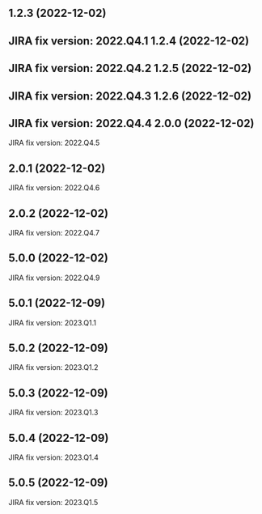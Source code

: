 1.2.3 (2022-12-02)
---
JIRA fix version: 2022.Q4.1
1.2.4 (2022-12-02)
---
JIRA fix version: 2022.Q4.2
1.2.5 (2022-12-02)
---
JIRA fix version: 2022.Q4.3
1.2.6 (2022-12-02)
---
JIRA fix version: 2022.Q4.4
2.0.0 (2022-12-02)
---
JIRA fix version: 2022.Q4.5

2.0.1 (2022-12-02)
---
JIRA fix version: 2022.Q4.6

2.0.2 (2022-12-02)
---
JIRA fix version: 2022.Q4.7

5.0.0 (2022-12-02)
---
JIRA fix version: 2022.Q4.9

5.0.1 (2022-12-09)
---
JIRA fix version: 2023.Q1.1

5.0.2 (2022-12-09)
---
JIRA fix version: 2023.Q1.2

5.0.3 (2022-12-09)
---
JIRA fix version: 2023.Q1.3

5.0.4 (2022-12-09)
---
JIRA fix version: 2023.Q1.4

5.0.5 (2022-12-09)
---
JIRA fix version: 2023.Q1.5

